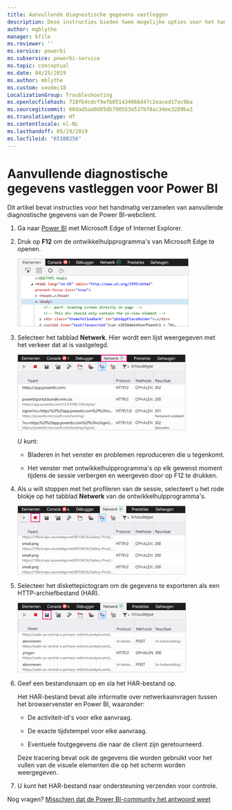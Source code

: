 ```yaml
---
title: Aanvullende diagnostische gegevens vastleggen
description: Deze instructies bieden twee mogelijke opties voor het handmatig verzamelen van aanvullende diagnostische gegevens van de Power BI-webclient.
author: mgblythe
manager: kfile
ms.reviewer: ''
ms.service: powerbi
ms.subservice: powerbi-service
ms.topic: conceptual
ms.date: 04/25/2019
ms.author: mblythe
ms.custom: seodec18
LocalizationGroup: Troubleshooting
ms.openlocfilehash: 710fb4cdcf9efb051434966d47c2eaced17ac9ba
ms.sourcegitcommit: 60dad5aa0d85db790553e537bf8ac34ee3289ba3
ms.translationtype: HT
ms.contentlocale: nl-NL
ms.lasthandoff: 05/29/2019
ms.locfileid: "65100256"
---
```

# <a name="capture-additional-diagnostic-information-for-power-bi"></a>Aanvullende diagnostische gegevens vastleggen voor Power BI

Dit artikel bevat instructies voor het handmatig verzamelen van aanvullende diagnostische gegevens van de Power BI-webclient.

1. Ga naar [Power BI](https://app.powerbi.com) met Microsoft Edge of Internet Explorer.

1. Druk op **F12** om de ontwikkelhulpprogramma's van Microsoft Edge te openen.

   ![Schermafbeelding van het tabblad met ontwikkelhulpprogramma's van Microsoft Edge.](media/service-admin-capturing-additional-diagnostic-information-for-power-bi/edge-developer-tools.png)

1. Selecteer het tabblad **Netwerk**. Hier wordt een lijst weergegeven met het verkeer dat al is vastgelegd.

   ![Schermafbeelding van het tabblad Netwerk van de ontwikkelhulpprogramma's van Microsoft Edge.](media/service-admin-capturing-additional-diagnostic-information-for-power-bi/edge-network-tab.png)

    U kunt:

    * Bladeren in het venster en problemen reproduceren die u tegenkomt.

    * Het venster met ontwikkelhulpprogramma's op elk gewenst moment tijdens de sessie verbergen en weergeven door op F12 te drukken.

1. Als u wilt stoppen met het profileren van de sessie, selecteert u het rode blokje op het tabblad **Netwerk** van de ontwikkelhulpprogramma's.

   ![Schermafbeelding van het tabblad Netwerk van de ontwikkelhulpprogramma's van Microsoft Edge met de optie voor het stoppen van de profileringssessie.](media/service-admin-capturing-additional-diagnostic-information-for-power-bi/edge-network-tab-stop.png)

1. Selecteer het diskettepictogram om de gegevens te exporteren als een HTTP-archiefbestand (HAR).

   ![Schermafbeelding van het tabblad Netwerk van de ontwikkelhulpprogramma's van Microsoft Edge met de optie voor het exporteren van gegevens.](media/service-admin-capturing-additional-diagnostic-information-for-power-bi/edge-network-tab-save.png)

1. Geef een bestandsnaam op en sla het HAR-bestand op.

    Het HAR-bestand bevat alle informatie over netwerkaanvragen tussen het browservenster en Power BI, waaronder:

    * De activiteit-id's voor elke aanvraag.

    * De exacte tijdstempel voor elke aanvraag.

    * Eventuele foutgegevens die naar de client zijn geretourneerd.

    Deze tracering bevat ook de gegevens die worden gebruikt voor het vullen van de visuele elementen die op het scherm worden weergegeven.

1. U kunt het HAR-bestand naar ondersteuning verzenden voor controle.

Nog vragen? [Misschien dat de Power BI-community het antwoord weet](http://community.powerbi.com/)
